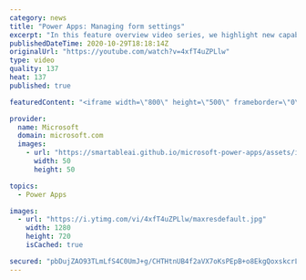 ```yaml
---
category: news
title: "Power Apps: Managing form settings"
excerpt: "In this feature overview video series, we highlight new capabilities included in the latest update to Microsoft Power Apps.  Improvements to Microsoft Power Apps for managing form settings and events allow users to set various features on a form in the new modern designer.   Get the most out of Power"
publishedDateTime: 2020-10-29T18:18:14Z
originalUrl: "https://youtube.com/watch?v=4xfT4uZPLlw"
type: video
quality: 137
heat: 137
published: true

featuredContent: "<iframe width=\"800\" height=\"500\" frameborder=\"0\" src=\"https://www.youtube.com/embed/4xfT4uZPLlw\" allow=\"accelerometer; autoplay; encrypted-media; gyroscope; picture-in-picture\" allowfullscreen></iframe>"

provider:
  name: Microsoft
  domain: microsoft.com
  images:
    - url: "https://smartableai.github.io/microsoft-power-apps/assets/images/organizations/microsoft.com-50x50.jpg"
      width: 50
      height: 50

topics:
  - Power Apps

images:
  - url: "https://i.ytimg.com/vi/4xfT4uZPLlw/maxresdefault.jpg"
    width: 1280
    height: 720
    isCached: true

secured: "pbDujZAO93TLmLfS4C0UmJ+g/CHTHtnUB4f2aVX7oKsPEpB+o8EkgQoxskcrLn4mY/1Wy/QhR5eJIlMWu4Jq2thus7zFV14rNadRUmhbMKqd4fe8PD0KemN024L4vpRpGlopwTdIaGFraoJ+UbeWmIUAReQ78/P1XKQb7RjHk/KMmEQntX4rBv0H/eg85oL/rkhC7lPwq08RlTPs1cho73Z2weElIRm3Gs29la2QurT7sK//rBTqWcTi5JUgtnJsZH5/l1iJfzzB2hdYKgZVG+hWTSXm4gDtsUMg2cDnV0GvximFAuJCCdGcTbwDhxUZMN0SFvWBj6XlgGPuQ5dPJVqmScTlEMmBwkYORXOEZEc7/fBRRnifCNMiruMt4jFieb7x3EArxksMmlLblYCC1KErJygwEoaqDwA6wa5HuVx4+oRAfHAIGfJzfJKXKKRn;ScKolSN0YDH1OhN3+rTn1A=="
---
```


